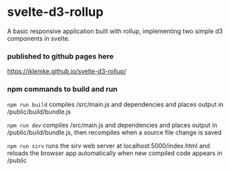 # svelte-d3-rollup
A basic responsive application built with rollup, implementing two simple d3 components in svelte.

### published to github pages here
https://jklemke.github.io/svelte-d3-rollup/ 

### npm commands to build and run

`npm run build` compiles /src/main.js and dependencies and places output in /public/build/bundle.js 

`npm run dev` compiles /src/main.js and dependencies and places output in /public/build/bundle.js, then recompiles when a source file change is saved

`npm run sirv` runs the sirv web server at localhost:5000/index.html and reloads the browser app automatically when new compiled code appears in /public


